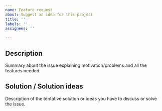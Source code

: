 ```yaml
---
name: Feature request
about: Suggest an idea for this project
title: ''
labels: ''
assignees: ''

---
```


## Description
Summary about the issue explaining motivation/problems and all the features needed.

## Solution / Solution ideas
Description of the tentative solution or ideas you have to discuss or solve the issue.
